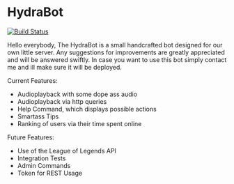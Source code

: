 # HydraBot

[![Build Status](https://www.jenkins.stiglmair.com/buildStatus/icon?job=HydraBot_CI_git)](https://www.jenkins.stiglmair.com/job/HydraBot_CI_git/)


Hello everybody,
The HydraBot is a small handcrafted bot designed for our own little server.
Any suggestions for improvements are greatly appreciated and will be answered swiftly.
In case you want to use this bot simply contact me and ill make sure it will be deployed.

Current Features:
  - Audioplayback with some dope ass audio
  - Audioplayback via http queries
  - Help Command, which displays possible actions
  - Smartass Tips
  - Ranking of users via their time spent online

Future Features:
  - Use of the League of Legends API
  - Integration Tests
  - Admin Commands
  - Token for REST Usage

